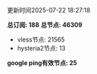 更新时间2025-07-22 18:27:18

**总订阅: 188**
**总节点: 46309**
- vless节点: 21565
- hysteria2节点: 13

**google ping有效节点: 25**
